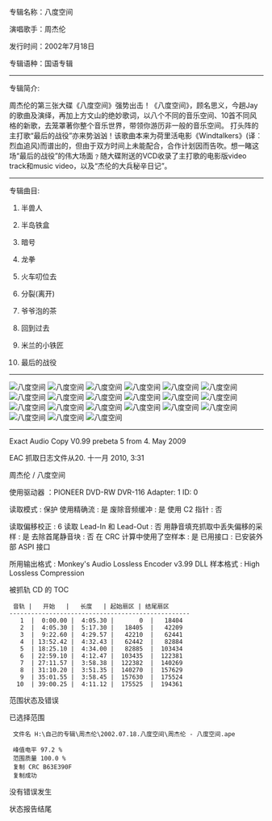 专辑名称：八度空间

演唱歌手：周杰伦

发行时间：2002年7月18日

专辑语种：国语专辑

------------
专辑简介:

周杰伦的第三张大碟《八度空间》强势出击！《八度空间》，顾名思义，今趟Jay的歌曲及演绎，再加上方文山的绝妙歌词，以八个不同的音乐空间、10首不同风格的新歌，去笼罩著你整个音乐世界，带领你游历非一般的音乐空间。 打头阵的主打歌“最后的战役”亦来势汹汹！该歌曲本来为荷里活电影《Windtalkers》(译︰烈血追风)而谱出的，但由于双方时间上未能配合，合作计划因而告吹。想一睹这场“最后的战役”的伟大场面﹖随大碟附送的VCD收录了主打歌的电影版video track和music video，以及“杰伦的大兵秘辛日记”。

------------
专辑曲目:

01. 半兽人

02. 半岛铁盒

03. 暗号

04. 龙拳

05. 火车叨位去

06. 分裂(离开)

07. 爷爷泡的茶

08. 回到过去

09. 米兰的小铁匠

10. 最后的战役 

------------
![八度空间]( https://www.nsaimg.com/2020/04/18/c767d0deb9df1.jpg  "八度空间的介绍")
![八度空间]( https://www.nsaimg.com/2020/04/18/95e9e856f2632.jpg  "八度空间的介绍")
![八度空间]( https://www.nsaimg.com/2020/04/18/1863a245bb89b.jpg  "八度空间的介绍")
![八度空间]( https://www.nsaimg.com/2020/04/18/04c9b8f0745ff.jpg  "八度空间的介绍")
![八度空间]( https://www.nsaimg.com/2020/04/18/9d410452c932f.jpg  "八度空间的介绍")
![八度空间]( https://www.nsaimg.com/2020/04/18/b006e9baf5eba.jpg  "八度空间的介绍")
![八度空间]( https://www.nsaimg.com/2020/04/18/51e83ab931548.jpg  "八度空间的介绍")
![八度空间]( https://www.nsaimg.com/2020/04/18/d19eb657791f5.jpg  "八度空间的介绍")
![八度空间]( https://www.nsaimg.com/2020/04/18/750039d87be4f.jpg  "八度空间的介绍")
![八度空间]( https://www.nsaimg.com/2020/04/18/5241e10d8f9d4.jpg  "八度空间的介绍")
![八度空间]( https://www.nsaimg.com/2020/04/18/cc8f3f38db2c0.jpg  "八度空间的介绍")
![八度空间]( https://www.nsaimg.com/2020/04/18/024c529e67ca6.jpg  "八度空间的介绍")
![八度空间]( https://www.nsaimg.com/2020/04/18/6222f5557af44.jpg  "八度空间的介绍")
![八度空间]( https://www.nsaimg.com/2020/04/18/4135eef5857a0.jpg  "八度空间的介绍")
![八度空间]( https://www.nsaimg.com/2020/04/18/1dd93358da2fb.jpg  "八度空间的介绍")
![八度空间]( https://www.nsaimg.com/2020/04/18/46ff130862394.jpg  "八度空间的介绍")
![八度空间]( https://www.nsaimg.com/2020/04/18/028ae77c595e3.jpg  "八度空间的介绍")
![八度空间]( https://www.nsaimg.com/2020/04/18/ba9b958310238.jpg  "八度空间的介绍")
![八度空间]( https://www.nsaimg.com/2020/04/18/8aefc5e474cde.jpg  "八度空间的介绍")
![八度空间]( https://www.nsaimg.com/2020/04/18/31e060f4f5553.jpg  "八度空间的介绍")
![八度空间]( https://www.nsaimg.com/2020/04/18/aa78d474b1596.jpg  "八度空间的介绍")

------------

Exact Audio Copy V0.99 prebeta 5 from 4. May 2009

EAC 抓取日志文件从20. 十一月 2010, 3:31

周杰伦 / 八度空间

使用驱动器  ：PIONEER DVD-RW  DVR-116   Adapter: 1  ID: 0

读取模式     : 保护
使用精确流   : 是
废除音频缓冲 : 是
使用 C2 指针 : 否

读取偏移校正                   : 6
读取 Lead-In 和 Lead-Out       : 否
用静音填充抓取中丢失偏移的采样 : 是
去除首尾静音块                 : 否
在 CRC 计算中使用了空样本      : 是
已用接口                       : 已安装外部 ASPI 接口

所用输出格式 : Monkey's Audio Lossless Encoder v3.99 DLL
样本格式     : High Lossless Compression


被抓轨 CD 的 TOC

     音轨 |   开始   |   长度   | 起始扇区 | 结尾扇区 
    --------------------------------------------------
       1  |  0:00.00 |  4:05.30 |       0  |   18404  
       2  |  4:05.30 |  5:17.30 |   18405  |   42209  
       3  |  9:22.60 |  4:29.57 |   42210  |   62441  
       4  | 13:52.42 |  4:32.43 |   62442  |   82884  
       5  | 18:25.10 |  4:34.00 |   82885  |  103434  
       6  | 22:59.10 |  4:12.47 |  103435  |  122381  
       7  | 27:11.57 |  3:58.38 |  122382  |  140269  
       8  | 31:10.20 |  3:51.35 |  140270  |  157629  
       9  | 35:01.55 |  3:58.45 |  157630  |  175524  
      10  | 39:00.25 |  4:11.12 |  175525  |  194361  


范围状态及错误

已选择范围

     文件名 H:\自己的专辑\周杰伦\2002.07.18.八度空间\周杰伦 - 八度空间.ape

     峰值电平 97.2 %
     范围质量 100.0 %
     复制 CRC B63E390F
     复制成功

没有错误发生

状态报告结尾

